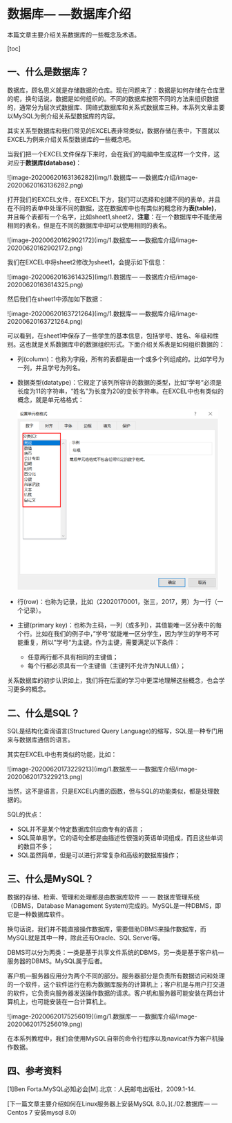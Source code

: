 # 数据库— —数据库介绍

本篇文章主要介绍关系数据库的一些概念及术语。

[toc]

## 一、什么是数据库？

数据库，顾名思义就是存储数据的仓库。现在问题来了：数据是如何存储在仓库里的呢，换句话说，数据是如何组织的。不同的数据库按照不同的方法来组织数据的，通常分为层次式数据库、网络式数据库和关系式数据库三种。本系列文章主要以MySQL为例介绍关系型数据库的内容。

其实关系型数据库和我们常见的EXCEL表非常类似，数据存储在表中，下面就以EXCEL为例来介绍关系型数据库的一些概念吧。

当我们把一个EXCEL文件保存下来时，会在我们的电脑中生成这样一个文件，这对应于**数据库(database)**：

![image-20200620163136282](img/1.数据库— —数据库介绍/image-20200620163136282.png)

打开我们的EXCEL文件，在EXCEL下方，我们可以选择和创建不同的表单，并且在不同的表单中处理不同的数据，这在数据库中也有类似的概念称为**表(table)**，并且每个表都有一个名字，比如sheet1,sheet2，**注意**：在一个数据库中不能使用相同的表名，但是在不同的数据库中却可以使用相同的表名。

![image-20200620162902172](img/1.数据库— —数据库介绍/image-20200620162902172.png)

我们在EXCEL中将sheet2修改为sheet1，会提示如下信息：

![image-20200620163614325](img/1.数据库— —数据库介绍/image-20200620163614325.png)

然后我们在sheet1中添加如下数据：

![image-20200620163721264](img/1.数据库— —数据库介绍/image-20200620163721264.png)

可以看到，在sheet1中保存了一些学生的基本信息，包括学号、姓名、年级和性别。这也就是关系数据库中的数据组织形式。下面介绍关系表是如何组织数据的：

- 列(column)：也称为字段，所有的表都是由一个或多个列组成的。比如学号为一列，并且学号为列名。

- 数据类型(datatype)：它规定了该列所容许的数据的类型，比如”学号“必须是长度为11的字符串，“姓名"为长度为20的变长字符串。在EXCEL中也有类似的概念，就是单元格格式：

  <img src="img/1.数据库— —数据库介绍/image-20200620164542717.png" alt="image-20200620164542717" style="zoom:50%;" />

- 行(row)：也称为记录，比如（22020170001，张三，2017，男）为一行（一个记录）。

- 主键(primary key)：也称为主码，一列（或多列），其值能唯一区分表中的每个行。比如在我们的例子中，”学号“就能唯一区分学生，因为学生的学号不可能重复，所以”学号“为主键。作为主键，需要满足以下条件：

  - 任意两行都不具有相同的主键值；
  - 每个行都必须具有一个主键值（主键列不允许为NULL值）；

关系数据库的初步认识如上，我们将在后面的学习中更深地理解这些概念，也会学习更多的概念。



## 二、什么是SQL？

SQL是结构化查询语言(Structured Query Language)的缩写，SQL是一种专门用来与数据库通信的语言。

其实在EXCEL中也有类似的功能，比如：

![image-20200620173229213](img/1.数据库— —数据库介绍/image-20200620173229213.png)

当然，这不是语言，只是EXCEL内置的函数，但与SQL的功能类似，都是处理数据的。

SQL的优点：

- SQL并不是某个特定数据库供应商专有的语言；
- SQL简单易学。它的语句全都是由描述性很强的英语单词组成，而且这些单词的数目不多；
- SQL虽然简单，但是可以进行非常复杂和高级的数据库操作；



## 三、什么是MySQL？

数据的存储、检索、管理和处理都是由数据库软件 — — 数据库管理系统（DBMS，Database Management System)完成的。MySQL是一种DBMS，即它是一种数据库软件。

换句话说，我们并不能直接操作数据库，需要借助DBMS来操作数据库，而MySQL就是其中一种，除此还有Oracle、SQL Server等。

DBMS可以分为两类：一类是基于共享文件系统的DBMS，另一类是基于客户机—服务器的DBMS。MySQL属于后者。

客户机—服务器应用分为两个不同的部分。服务器部分是负责所有数据访问和处理的一个软件，这个软件运行在称为数据库服务的计算机上；客户机是与用户打交道的软件，它负责向服务器发送操作数据的请求。客户机和服务器可能安装在两台计算机上，也可能安装在一台计算机上。

![image-20200620175256019](img/1.数据库— —数据库介绍/image-20200620175256019.png)

在本系列教程中，我们会使用MySQL自带的命令行程序以及navicat作为客户机操作数据。



## 四、参考资料

[1]Ben Forta.MySQL必知必会[M].北京：人民邮电出版社，2009.1-14.



[下一篇文章主要介绍如何在Linux服务器上安装MySQL 8.0。](./02.数据库— —Centos 7 安装mysql 8.0)

